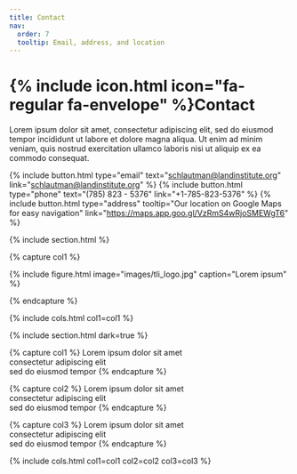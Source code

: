 ```yaml
---
title: Contact
nav:
  order: 7
  tooltip: Email, address, and location
---
```


# {% include icon.html icon="fa-regular fa-envelope" %}Contact

Lorem ipsum dolor sit amet, consectetur adipiscing elit, sed do eiusmod tempor
incididunt ut labore et dolore magna aliqua. Ut enim ad minim veniam, quis
nostrud exercitation ullamco laboris nisi ut aliquip ex ea commodo consequat.

{%
  include button.html
  type="email"
  text="schlautman@landinstitute.org"
  link="schlautman@landinstitute.org"
%}
{%
  include button.html
  type="phone"
  text="(785) 823 - 5376"
  link="+1-785-823-5376"
%}
{%
  include button.html
  type="address"
  tooltip="Our location on Google Maps for easy navigation"
  link="https://maps.app.goo.gl/VzRmS4wRjoSMEWgT6"
%}

{% include section.html %}

{% capture col1 %}

{%
  include figure.html
  image="images/tli_logo.jpg"
  caption="Lorem ipsum"
%}

{% endcapture %}

{% include cols.html col1=col1 %}

{% include section.html dark=true %}

{% capture col1 %}
Lorem ipsum dolor sit amet  
consectetur adipiscing elit  
sed do eiusmod tempor
{% endcapture %}

{% capture col2 %}
Lorem ipsum dolor sit amet  
consectetur adipiscing elit  
sed do eiusmod tempor
{% endcapture %}

{% capture col3 %}
Lorem ipsum dolor sit amet  
consectetur adipiscing elit  
sed do eiusmod tempor
{% endcapture %}

{% include cols.html col1=col1 col2=col2 col3=col3 %}
